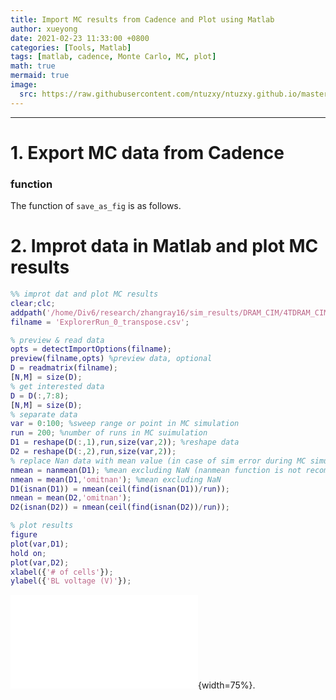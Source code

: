 ```yaml
---
title: Import MC results from Cadence and Plot using Matlab
author: xueyong
date: 2021-02-23 11:33:00 +0800
categories: [Tools, Matlab]
tags: [matlab, cadence, Monte Carlo, MC, plot]
math: true
mermaid: true
image:
  src: https://raw.githubusercontent.com/ntuzxy/ntuzxy.github.io/master/figs/matlab/BL_MC.png
---
```


---
# 1. Export MC data from Cadence
### function
The function of `save_as_fig` is as follows.



# 2. Improt data in Matlab and plot MC results 

```matlab
%% improt dat and plot MC results
clear;clc;
addpath('/home/Div6/research/zhangray16/sim_results/DRAM_CIM/4TDRAM_CIM');
filname = 'ExplorerRun_0_transpose.csv';

% preview & read data
opts = detectImportOptions(filname);
preview(filname,opts) %preview data, optional
D = readmatrix(filname);
[N,M] = size(D);
% get interested data
D = D(:,7:8);
[N,M] = size(D);
% separate data
var = 0:100; %sweep range or point in MC simulation
run = 200; %number of runs in MC suimulation
D1 = reshape(D(:,1),run,size(var,2)); %reshape data
D2 = reshape(D(:,2),run,size(var,2));
% replace Nan data with mean value (in case of sim error during MC simulation)
nmean = nanmean(D1); %mean excluding NaN (nanmean function is not recommended)
nmean = mean(D1,'omitnan'); %mean excluding NaN
D1(isnan(D1)) = nmean(ceil(find(isnan(D1))/run));
nmean = mean(D2,'omitnan');
D2(isnan(D2)) = nmean(ceil(find(isnan(D2))/run));

% plot results
figure
plot(var,D1);
hold on;
plot(var,D2);
xlabel({'# of cells'});
ylabel({'BL voltage (V)'});
```


![Image Title](./master/figs/matlab/BL_MC.pdf){width=75%}.
